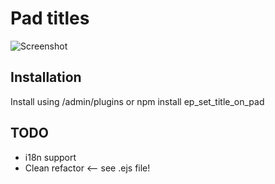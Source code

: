 # Pad titles

![Screenshot](https://i.imgur.com/h2elf1z.jpg "Pad Title")

## Installation
Install using /admin/plugins or npm install ep_set_title_on_pad

## TODO
* i18n support
* Clean refactor <-- see .ejs file!
